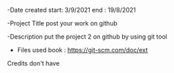 -Date created
start: 3/9/2021 end : 19/8/2021

-Project Title
post your work on github

-Description
put the project 2 on github by using git tool

- Files used
book : https://git-scm.com/doc/ext

Credits
don't have